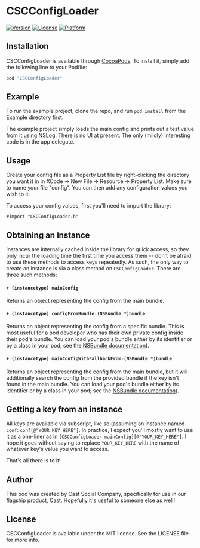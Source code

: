 # CSCConfigLoader

[![Version](https://img.shields.io/cocoapods/v/CSCConfigLoader.svg?style=flat)](http://cocoapods.org/pods/CSCConfigLoader)
[![License](https://img.shields.io/cocoapods/l/CSCConfigLoader.svg?style=flat)](http://cocoapods.org/pods/CSCConfigLoader)
[![Platform](https://img.shields.io/cocoapods/p/CSCConfigLoader.svg?style=flat)](http://cocoapods.org/pods/CSCConfigLoader)

## Installation

CSCConfigLoader is available through [CocoaPods](http://cocoapods.org). To install
it, simply add the following line to your Podfile:

```ruby
pod "CSCConfigLoader"
```

## Example

To run the example project, clone the repo, and run `pod install` from the Example directory first.

The example project simply loads the main config and prints out a test value from it using NSLog.  There is no UI at present.  The only (mildly) interesting code is in the app delegate.

## Usage

Create your config file as a Property List file by right-clicking the directory you want it in in XCode -> New File -> Resource -> Property List.  Make sure to name your file "config".  You can then add any configuration values you wish to it.

To access your config values, first you'll need to import the library:

```
#import "CSCConfigLoader.h"
```

## Obtaining an instance

Instances are internally cached inside the library for quick access, so they only incur the loading time the first time you access them -- don't be afraid to use these methods to access keys repeatedly.  As such, the only way to create an instance is via a class method on `CSCConfigLoader`.  There are three such methods:

#### `+ (instancetype) mainConfig`
Returns an object representing the config from the main bundle.

#### `+ (instancetype) configFromBundle:(NSBundle *)bundle`
Returns an object representing the config from a specific bundle.  This is most useful for a pod developer who has their own private config inside their pod's bundle.  You can load your pod's bundle either by its identifier or by a class in your pod; see the [NSBundle documentation](https://developer.apple.com/library/ios/documentation/Cocoa/Reference/Foundation/Classes/NSBundle_Class)).

#### `+ (instancetype) mainConfigWithFallbackFrom:(NSBundle *)bundle`
Returns an object representing the config from the main bundle, but it will additionally search the config from the provided bundle if the key isn't found in the main bundle.  You can load your pod's bundle either by its identifier or by a class in your pod; see the [NSBundle documentation](https://developer.apple.com/library/ios/documentation/Cocoa/Reference/Foundation/Classes/NSBundle_Class)).

## Getting a key from an instance
All keys are available via subscript, like so (assuming an instance named `conf`: `conf[@"YOUR_KEY_HERE"]`.  In practice, I expect you'll mostly want to use it as a one-liner as in `[CSCConfigLoader mainConfig][@"YOUR_KEY_HERE"]`.  I hope it goes without saying to replace `YOUR_KEY_HERE` with the name of whatever key's value you want to access.

That's all there is to it!

## Author

This pod was created by Cast Social Company, specifically for use in our flagship product, [Cast](http://castapp.io).  Hopefully it's useful to someone else as well!

## License

CSCConfigLoader is available under the MIT license. See the LICENSE file for more info.
